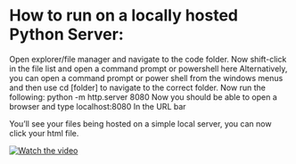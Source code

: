 # How to run on a locally hosted Python Server:

Open explorer/file manager and navigate to the code folder.
Now shift-click in the file list and open a command prompt or powershell here
Alternatively, you can open a command prompt or power shell from the windows menus and then use cd [folder] to navigate to the correct folder.
Now run the following:
python -m http.server 8080
Now you should be able to open a browser and type
localhost:8080
In the URL bar

You’ll see your files being hosted on a simple local server, you can now click your html file.

[![Watch the video](https://raw.githubusercontent.com/erichyliu/Webgl-Auctioneer/main/assets/Eric_Liu_image.jpg)](https://raw.githubusercontent.com/erichyliu/Webgl-Auctioneer/main/assets/Eric_Liu_movie.mp4)
